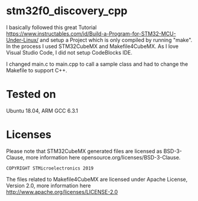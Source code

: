 # stm32f0_discovery_cpp

I basically followed this great Tutorial https://www.instructables.com/id/Build-a-Program-for-STM32-MCU-Under-Linux/
and setup a Project which is only compiled by running "make". In the process I used STM32CubeMX and Makefile4CubeMX.
As I love Visual Studio Code, I did not setup CodeBlocks IDE.

I changed main.c to main.cpp to call a sample class and had to change the Makefile to support C++.

# Tested on
Ubuntu 18.04, ARM GCC 6.3.1

# Licenses
Please note that STM32CubeMX generated files are licensed as BSD-3-Clause, more information here opensource.org/licenses/BSD-3-Clause.
    
    COPYRIGHT STMicroelectronics 2019
    
The files related to Makefile4CubeMX are licensed under Apache License, Version 2.0, more information here http://www.apache.org/licenses/LICENSE-2.0
